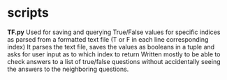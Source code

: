 # scripts
________TF.py________
Used for saving and querying True/False values for specific indices as parsed from a formatted text file (T or F in each line corresponding index)
It parses the text file, saves the values as booleans in a tuple and asks for user input as to which index to return
Written mostly to be able to check answers to a list of true/false questions without accidentally seeing the answers to the neighboring questions.
